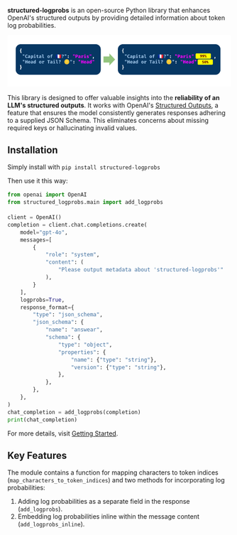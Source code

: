 **structured-logprobs** is an open-source Python library that enhances OpenAI's structured outputs by providing detailed information about token log probabilities.

![structured-logprobs](images/pitch.png)

This library is designed to offer valuable insights into the **reliability of an LLM's structured outputs**. It works with OpenAI's [Structured Outputs](https://platform.openai.com/docs/guides/structured-outputs), a feature that ensures the model consistently generates responses adhering to a supplied JSON Schema. This eliminates concerns about missing required keys or hallucinating invalid values.

## Installation

Simply install with `pip install structured-logprobs`

Then use it this way:

```python
from openai import OpenAI
from structured_logprobs.main import add_logprobs

client = OpenAI()
completion = client.chat.completions.create(
    model="gpt-4o",
    messages=[
        {
            "role": "system",
            "content": (
                "Please output metadata about 'structured-logprobs'"
            ),
        }
    ],
    logprobs=True,
    response_format={
        "type": "json_schema",
        "json_schema": {
            "name": "answear",
            "schema": {
                "type": "object",
                "properties": {
                    "name": {"type": "string"},
                    "version": {"type": "string"},
                },
            },
        },
    },
)
chat_completion = add_logprobs(completion)
print(chat_completion)
```

For more details, visit [Getting Started](notebooks/notebook.ipynb).

## Key Features

The module contains a function for mapping characters to token indices (`map_characters_to_token_indices`) and two methods for incorporating log probabilities:

1. Adding log probabilities as a separate field in the response (`add_logprobs`).
2. Embedding log probabilities inline within the message content (`add_logprobs_inline`).
